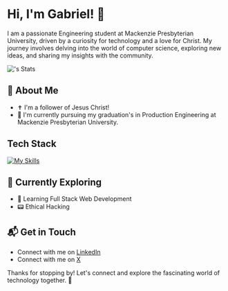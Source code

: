 # Hi, I'm Gabriel! 👋

I am a passionate Engineering student at Mackenzie Presbyterian University, driven by a curiosity for technology and a love for Christ. My journey involves delving into the world of computer science, exploring new ideas, and sharing my insights with the community.

![<GabrielTeiCaetano>'s Stats](https://github-readme-stats.vercel.app/api?username=<GabrielTeiCaetano>&theme=vue-dark&show_icons=true&hide_border=true&count_private=true)

## 🚀 About Me

- ✝️ I'm a follower of Jesus Christ!
- 🔭 I'm currently pursuing my graduation's in Production Engineering at Mackenzie Presbyterian University.

## Tech Stack
[![My Skills](https://skillicons.dev/icons?i=js,html,css  )](https://skillicons.dev)

## 🌱 Currently Exploring

- 🚀 Learning Full Stack Web Development
- 📟 Ethical Hacking

## 📬 Get in Touch

- Connect with me on [LinkedIn](https://www.linkedin.com/in/gabriel-caetano-01196a2b0/)
- Connect with me on [X](https://x.com/Teirexeirinha?t=02udXBsqLxHPOIz0KiVnCg&s=08)

Thanks for stopping by! Let's connect and explore the fascinating world of technology together. 🚀
